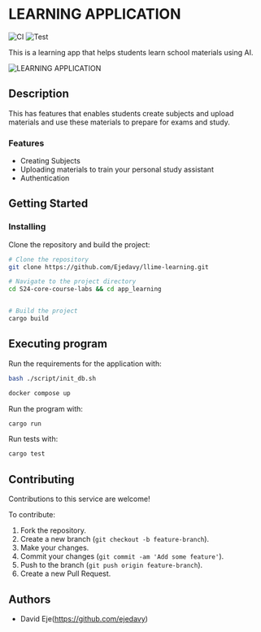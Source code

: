 # LEARNING APPLICATION
![CI](https://github.com/Ejedavy/S24-core-course-labs/actions/workflows/ci.yaml/badge.svg)
![Test](https://github.com/Ejedavy/S24-core-course-labs/actions/workflows/test.yaml/badge.svg)


This is a learning app that helps students learn school materials using AI.

<!-- Badges -->


![LEARNING APPLICATION](https://www.managedoutsource.com/wp-content/uploads/2023/06/artificial-intelligence-is-transforming-the-education-industry.jpg)

## Description

This has features that enables students create subjects and upload materials and use these materials to prepare for exams and study.

### Features

- Creating Subjects
- Uploading materials to train your personal study assistant
- Authentication

## Getting Started

### Installing

Clone the repository and build the project:

```bash
# Clone the repository
git clone https://github.com/Ejedavy/llime-learning.git

# Navigate to the project directory
cd S24-core-course-labs && cd app_learning


# Build the project
cargo build
```

## Executing program

Run the requirements for the application with:
```bash
bash ./script/init_db.sh

docker compose up
```

Run the program with:

```bash
cargo run
```

Run tests with:

```bash
cargo test
```

## Contributing

Contributions to this service are welcome!

To contribute:

1. Fork the repository.
2. Create a new branch (`git checkout -b feature-branch`).
3. Make your changes.
4. Commit your changes (`git commit -am 'Add some feature'`).
5. Push to the branch (`git push origin feature-branch`).
6. Create a new Pull Request.

## Authors

- David Eje(https://github.com/ejedavy)

